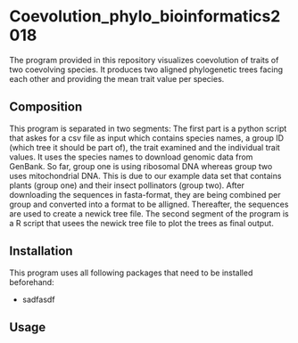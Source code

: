 # Coevolution_phylo_bioinformatics2018
The program provided in this repository visualizes coevolution of traits of two coevolving species. It produces two aligned phylogenetic trees facing each other and providing the mean trait value per species.
## Composition
This program is separated in two segments: The first part is a python script that askes for a csv file as input which contains species names, a group ID (which tree it should be part of), the trait examined and the individual trait values. It uses the species names to download genomic data from GenBank. So far, group one is using ribosomal DNA whereas group two uses mitochondrial DNA. This is due to our example data set that contains plants (group one) and their insect pollinators (group two). After downloading the sequences in fasta-format, they are being combined per group and converted into a format to be alligned. Thereafter, the sequences are used to create a newick tree file.
The second segment of the program is a R script that usees the newick tree file to plot the trees as final output.
## Installation
This program uses all following packages that need to be installed beforehand: 
* sadfasdf
## Usage
